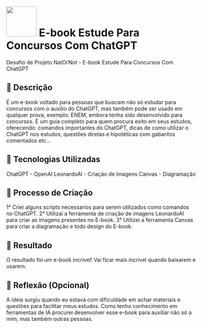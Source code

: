 # <img src="https://avatars1.githubusercontent.com/u/26231823?s=280&v=4" width="80" height="80"> E-book Estude Para Concursos Com ChatGPT
Desafio de Projeto NatOrNot - E-book Estude Para Concursos Com ChatGPT

## 📒 Descrição

É um e-book voltado para pessoas que buscam não só estudar para concursos com o auxilio do ChatGPT, mas também pode ser usado em qualquer prova, exemplo: ENEM, embora tenha sido desenvolvido para concursos.
É um guia completo para quem procura exito em seus estudos, oferecendo: comandos importantes do ChatGPT, dicas de como utilizar o ChatGPT nos estudos, questões diretas e hipotéticas com gabaritos comentados etc...

## 🤖 Tecnologias Utilizadas
ChatGPT - OpenAI
LeonardoAI - Criação de Imagens
Canvas - Diagramação

## 🧐 Processo de Criação
1° Criei alguns scripts necessarios para serem utilizados como comandos no ChatGPT.
2° Utilizai a ferramenta de criação de imagens LeonardoAI para criar as imagens presentes no E-book.
3° Utilizei a ferramenta Canvas para criar a diagramação e todo design do E-book.

## 🚀 Resultado
O resultado foi um e-book incrível! Vai ficar mais incrível quando baixarem e usarem.

## 💭 Reflexão (Opcional)
A ideia surgiu quando eu estava com dificuldade em achar materiais e questões para facilitar meus estudos. Como tenho conhecimento em ferramentas de IA procurei desenvolver esse e-book para auxiliar não só a mim, mas também outras pessoas. 
